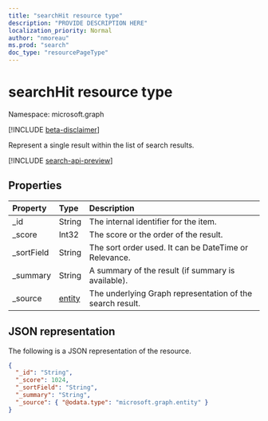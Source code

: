 ```yaml
---
title: "searchHit resource type"
description: "PROVIDE DESCRIPTION HERE"
localization_priority: Normal
author: "nmoreau"
ms.prod: "search"
doc_type: "resourcePageType"
---
```


# searchHit resource type

Namespace: microsoft.graph

[!INCLUDE [beta-disclaimer](../../includes/beta-disclaimer.md)]

Represent a single result within the list of search results.

[!INCLUDE [search-api-preview](../../includes/search-api-preview-signup.md)]

## Properties

| Property     | Type        | Description |
|:-------------|:------------|:------------|
|_id|String|The internal identifier for the item.|
|_score|Int32|The score or the order of the result.|
|_sortField|String|The sort order used. It can be DateTime or Relevance.|
|_summary|String|A summary of the result (if summary is available).|
|_source|[entity](entity.md)|The underlying Graph representation of the search result.|

## JSON representation

The following is a JSON representation of the resource.

<!-- {
  "blockType": "resource",
  "optionalProperties": [

  ],
  "@odata.type": "microsoft.graph.searchHit",
  "baseType": null
}-->

```json
{
  "_id": "String",
  "_score": 1024,
  "_sortField": "String",
  "_summary": "String",
  "_source": { "@odata.type": "microsoft.graph.entity" }
}
```

<!-- uuid: 16cd6b66-4b1a-43a1-adaf-3a886856ed98
2019-02-04 14:57:30 UTC -->
<!-- {
  "type": "#page.annotation",
  "description": "searchHit resource",
  "keywords": "",
  "section": "documentation",
  "tocPath": ""
}-->